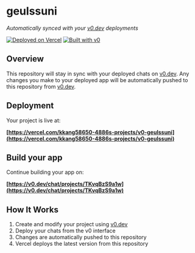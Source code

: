 # geulssuni

*Automatically synced with your [v0.dev](https://v0.dev) deployments*

[![Deployed on Vercel](https://img.shields.io/badge/Deployed%20on-Vercel-black?style=for-the-badge&logo=vercel)](https://vercel.com/kkang58650-4886s-projects/v0-geulssuni)
[![Built with v0](https://img.shields.io/badge/Built%20with-v0.dev-black?style=for-the-badge)](https://v0.dev/chat/projects/TKvqBzS9a1w)

## Overview

This repository will stay in sync with your deployed chats on [v0.dev](https://v0.dev).
Any changes you make to your deployed app will be automatically pushed to this repository from [v0.dev](https://v0.dev).

## Deployment

Your project is live at:

**[https://vercel.com/kkang58650-4886s-projects/v0-geulssuni](https://vercel.com/kkang58650-4886s-projects/v0-geulssuni)**

## Build your app

Continue building your app on:

**[https://v0.dev/chat/projects/TKvqBzS9a1w](https://v0.dev/chat/projects/TKvqBzS9a1w)**

## How It Works

1. Create and modify your project using [v0.dev](https://v0.dev)
2. Deploy your chats from the v0 interface
3. Changes are automatically pushed to this repository
4. Vercel deploys the latest version from this repository